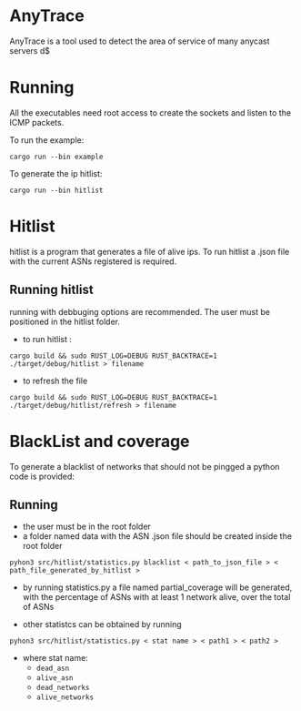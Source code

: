 # AnyTrace
AnyTrace is a tool used to detect the area of service of many anycast servers d$

# Running
All the executables need root access to create the sockets and listen to the ICMP packets.

To run the example:
```
cargo run --bin example
```
To generate the ip hitlist:
```
cargo run --bin hitlist
```

# Hitlist
hitlist is a program that generates a file of alive ips.
To run hitlist a .json file with the current ASNs registered is required.

## Running hitlist
running with debbuging options are recommended. The user must be positioned in the hitlist folder.

- to run hitlist :

```
cargo build && sudo RUST_LOG=DEBUG RUST_BACKTRACE=1 ./target/debug/hitlist > filename

```

- to refresh the file

```
cargo build && sudo RUST_LOG=DEBUG RUST_BACKTRACE=1 ./target/debug/hitlist/refresh > filename

```

# BlackList and coverage
To generate a blacklist of networks that should not be pingged a python code is provided:

## Running 

- the user must be in the root folder
- a folder named data with the ASN .json file should be created inside the root folder

```
pyhon3 src/hitlist/statistics.py blacklist < path_to_json_file > < path_file_generated_by_hitlist >
```

- by running statistics.py a file named partial_coverage will be generated,  with the percentage of ASNs with at least
1 network alive, over the total of ASNs

- other statistcs can be obtained by running

```
pyhon3 src/hitlist/statistics.py < stat name > < path1 > < path2 >
```
- where stat name:
    - `dead_asn`
    - `alive_asn`
    - `dead_networks`
    - `alive_networks`